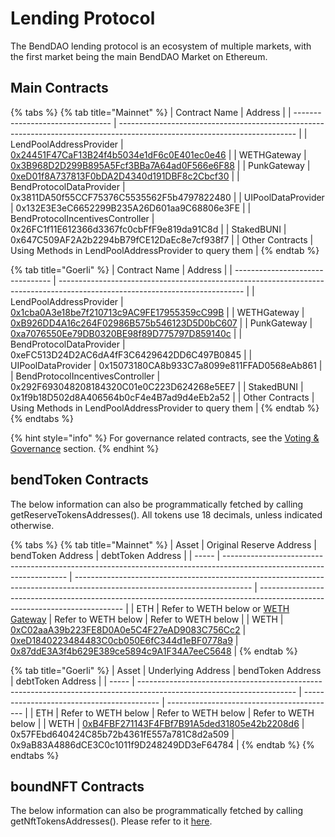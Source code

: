 # Lending Protocol

The BendDAO lending protocol is an ecosystem of multiple markets, with the first market being the main BendDAO Market on Ethereum.

## Main Contracts

{% tabs %}
{% tab title="Mainnet" %}
| Contract Name                    | Address                                                                                                                    |
| -------------------------------- | -------------------------------------------------------------------------------------------------------------------------- |
| LendPoolAddressProvider          | [0x24451F47CaF13B24f4b5034e1dF6c0E401ec0e46](https://etherscan.io/address/0x24451f47caf13b24f4b5034e1df6c0e401ec0e46#code) |
| WETHGateway                      | [0x3B968D2D299B895A5Fcf3BBa7A64ad0F566e6F88](https://etherscan.io/address/0x3B968D2D299B895A5Fcf3BBa7A64ad0F566e6F88)      |
| PunkGateway                      | [0xeD01f8A737813F0bDA2D4340d191DBF8c2Cbcf30](https://etherscan.io/address/0xeD01f8A737813F0bDA2D4340d191DBF8c2Cbcf30)      |
| BendProtocolDataProvider         | 0x3811DA50f55CCF75376C5535562F5b4797822480                                                                                 |
| UIPoolDataProvider               | 0x132E3E3eC6652299B235A26D601aa9C68806e3FE                                                                                 |
| BendProtocolIncentivesController | 0x26FC1f11E612366d3367fc0cbFfF9e819da91C8d                                                                                 |
| StakedBUNI                       | 0x647C509AF2A2b2294bB79fCE12DaEc8e7cf938f7                                                                                 |
| Other Contracts                  | Using Methods in LendPoolAddressProvider to query them                                                                     |
{% endtab %}

{% tab title="Goerli" %}
| Contract Name                    | Address                                                                                                                      |
| -------------------------------- | ---------------------------------------------------------------------------------------------------------------------------- |
| LendPoolAddressProvider          | [0x1cba0A3e18be7f210713c9AC9FE17955359cC99B](https://goerli.etherscan.io/address/0x1cba0A3e18be7f210713c9AC9FE17955359cC99B) |
| WETHGateway                      | [0xB926DD4A16c264F02986B575b546123D5D0bC607](https://goerli.etherscan.io/address/0xB926DD4A16c264F02986B575b546123D5D0bC607) |
| PunkGateway                      | [0xa7076550Ee79DB0320BE98f89D775797D859140c](https://goerli.etherscan.io/address/0xa7076550Ee79DB0320BE98f89D775797D859140c) |
| BendProtocolDataProvider         | 0xeFC513D24D2AC6dA4fF3C6429642DD6C497B0845                                                                                   |
| UIPoolDataProvider               | 0x15073180CA8b933C7a8099e811FFAD0568eAb861                                                                                   |
| BendProtocolIncentivesController | 0x292F693048208184320C01e0C223D624268e5EE7                                                                                   |
| StakedBUNI                       | 0x1f9b18D502d8A406564b0cF4e4B7ad9d4eEb2a52                                                                                   |
| Other Contracts                  | Using Methods in LendPoolAddressProvider to query them                                                                       |
{% endtab %}
{% endtabs %}

{% hint style="info" %}
For governance related contracts, see the [Voting & Governance](../protocol-governance/voting-and-governance.md) section.
{% endhint %}

## bendToken Contracts

The below information can also be programmatically fetched by calling getReserveTokensAddresses(). All tokens use 18 decimals, unless indicated otherwise.

{% tabs %}
{% tab title="Mainnet" %}
| Asset | Original Reserve Address                                                                                              | bendToken Address                                                                                                          | debtToken Address                                                                                                          |
| ----- | --------------------------------------------------------------------------------------------------------------------- | -------------------------------------------------------------------------------------------------------------------------- | -------------------------------------------------------------------------------------------------------------------------- |
| ETH   | Refer to WETH below or [WETH Gateway](../lending-protocol/weth-gateway.md#methods)                                    | Refer to WETH below                                                                                                        | Refer to WETH below                                                                                                        |
| WETH  | [0xC02aaA39b223FE8D0A0e5C4F27eAD9083C756Cc2](https://etherscan.io/address/0xC02aaA39b223FE8D0A0e5C4F27eAD9083C756Cc2) | [0xeD1840223484483C0cb050E6fC344d1eBF0778a9](https://etherscan.io/address/0xeD1840223484483C0cb050E6fC344d1eBF0778a9#code) | [0x87ddE3A3f4b629E389ce5894c9A1F34A7eeC5648](https://etherscan.io/address/0x87ddE3A3f4b629E389ce5894c9A1F34A7eeC5648#code) |
{% endtab %}

{% tab title="Goerli" %}
| Asset | Underlying Address                                                                                                    | bendToken Address                          | debtToken Address                          |
| ----- | --------------------------------------------------------------------------------------------------------------------- | ------------------------------------------ | ------------------------------------------ |
| ETH   | Refer to WETH below                                                                                                   | Refer to WETH below                        | Refer to WETH below                        |
| WETH  | [0xB4FBF271143F4FBf7B91A5ded31805e42b2208d6](https://etherscan.io/address/0x3B968D2D299B895A5Fcf3BBa7A64ad0F566e6F88) | 0x57FEbd640424C85b72b4361fE557a781C8d2a509 | 0x9aB83A4886dCE3C0c1011f9D248249DD3eF64784 |
{% endtab %}
{% endtabs %}

## boundNFT Contracts

The below information can also be programmatically fetched by calling getNftTokensAddresses(). Please refer to it [here](boundnft-protocol.md#boundnft-contracts).
